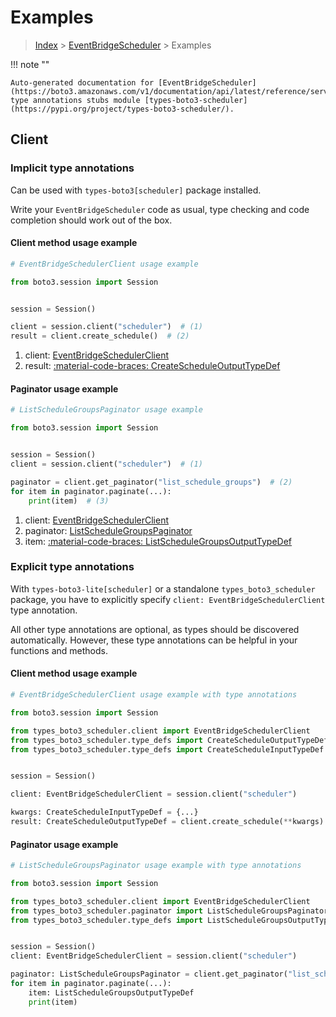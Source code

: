 # Examples

> [Index](../README.md) > [EventBridgeScheduler](./README.md) > Examples

!!! note ""

    Auto-generated documentation for [EventBridgeScheduler](https://boto3.amazonaws.com/v1/documentation/api/latest/reference/services/scheduler.html#eventbridgescheduler)
    type annotations stubs module [types-boto3-scheduler](https://pypi.org/project/types-boto3-scheduler/).

## Client

### Implicit type annotations

Can be used with `types-boto3[scheduler]` package installed.

Write your `EventBridgeScheduler` code as usual,
type checking and code completion should work out of the box.


#### Client method usage example

```python
# EventBridgeSchedulerClient usage example

from boto3.session import Session


session = Session()

client = session.client("scheduler")  # (1)
result = client.create_schedule()  # (2)
```

1. client: [EventBridgeSchedulerClient](./client.md)
2. result: [:material-code-braces: CreateScheduleOutputTypeDef](./type_defs.md#createscheduleoutputtypedef)



#### Paginator usage example

```python
# ListScheduleGroupsPaginator usage example

from boto3.session import Session


session = Session()
client = session.client("scheduler")  # (1)

paginator = client.get_paginator("list_schedule_groups")  # (2)
for item in paginator.paginate(...):
    print(item)  # (3)
```

1. client: [EventBridgeSchedulerClient](./client.md)
2. paginator: [ListScheduleGroupsPaginator](./paginators.md#listschedulegroupspaginator)
3. item: [:material-code-braces: ListScheduleGroupsOutputTypeDef](./type_defs.md#listschedulegroupsoutputtypedef)




### Explicit type annotations

With `types-boto3-lite[scheduler]`
or a standalone `types_boto3_scheduler` package, you have to explicitly specify `client: EventBridgeSchedulerClient` type annotation.

All other type annotations are optional, as types should be discovered automatically.
However, these type annotations can be helpful in your functions and methods.


#### Client method usage example

```python
# EventBridgeSchedulerClient usage example with type annotations

from boto3.session import Session

from types_boto3_scheduler.client import EventBridgeSchedulerClient
from types_boto3_scheduler.type_defs import CreateScheduleOutputTypeDef
from types_boto3_scheduler.type_defs import CreateScheduleInputTypeDef


session = Session()

client: EventBridgeSchedulerClient = session.client("scheduler")

kwargs: CreateScheduleInputTypeDef = {...}
result: CreateScheduleOutputTypeDef = client.create_schedule(**kwargs)
```



#### Paginator usage example

```python
# ListScheduleGroupsPaginator usage example with type annotations

from boto3.session import Session

from types_boto3_scheduler.client import EventBridgeSchedulerClient
from types_boto3_scheduler.paginator import ListScheduleGroupsPaginator
from types_boto3_scheduler.type_defs import ListScheduleGroupsOutputTypeDef


session = Session()
client: EventBridgeSchedulerClient = session.client("scheduler")

paginator: ListScheduleGroupsPaginator = client.get_paginator("list_schedule_groups")
for item in paginator.paginate(...):
    item: ListScheduleGroupsOutputTypeDef
    print(item)
```





